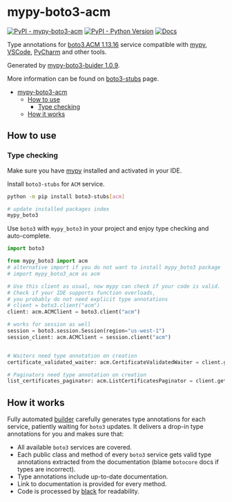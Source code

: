 # mypy-boto3-acm

[![PyPI - mypy-boto3-acm](https://img.shields.io/pypi/v/mypy-boto3-acm.svg?color=blue)](https://pypi.org/project/mypy-boto3-acm)
[![PyPI - Python Version](https://img.shields.io/pypi/pyversions/mypy-boto3-acm.svg?color=blue)](https://pypi.org/project/mypy-boto3-acm)
[![Docs](https://img.shields.io/readthedocs/mypy-boto3-builder.svg?color=blue)](https://mypy-boto3-builder.readthedocs.io/)

Type annotations for
[boto3.ACM 1.13.16](https://boto3.amazonaws.com/v1/documentation/api/1.13.16/reference/services/acm.html#ACM) service
compatible with [mypy](https://github.com/python/mypy), [VSCode](https://code.visualstudio.com/),
[PyCharm](https://www.jetbrains.com/pycharm/) and other tools.

Generated by [mypy-boto3-buider 1.0.9](https://github.com/vemel/mypy_boto3_builder).

More information can be found on [boto3-stubs](https://pypi.org/project/boto3-stubs/) page.

- [mypy-boto3-acm](#mypy-boto3-acm)
  - [How to use](#how-to-use)
    - [Type checking](#type-checking)
  - [How it works](#how-it-works)

## How to use

### Type checking

Make sure you have [mypy](https://github.com/python/mypy) installed and activated in your IDE.

Install `boto3-stubs` for `ACM` service.

```bash
python -m pip install boto3-stubs[acm]

# update installed packages index
mypy_boto3
```

Use `boto3` with `mypy_boto3` in your project and enjoy type checking and auto-complete.

```python
import boto3

from mypy_boto3 import acm
# alternative import if you do not want to install mypy_boto3 package
# import mypy_boto3_acm as acm

# Use this client as usual, now mypy can check if your code is valid.
# Check if your IDE supports function overloads,
# you probably do not need explicit type annotations
# client = boto3.client("acm")
client: acm.ACMClient = boto3.client("acm")

# works for session as well
session = boto3.session.Session(region="us-west-1")
session_client: acm.ACMClient = session.client("acm")


# Waiters need type annotation on creation
certificate_validated_waiter: acm.CertificateValidatedWaiter = client.get_waiter("certificate_validated")

# Paginators need type annotation on creation
list_certificates_paginator: acm.ListCertificatesPaginator = client.get_paginator("list_certificates")
```

## How it works

Fully automated [builder](https://github.com/vemel/mypy_boto3_builder) carefully generates
type annotations for each service, patiently waiting for `boto3` updates. It delivers
a drop-in type annotations for you and makes sure that:

- All available `boto3` services are covered.
- Each public class and method of every `boto3` service gets valid type annotations
  extracted from the documentation (blame `botocore` docs if types are incorrect).
- Type annotations include up-to-date documentation.
- Link to documentation is provided for every method.
- Code is processed by [black](https://github.com/psf/black) for readability.